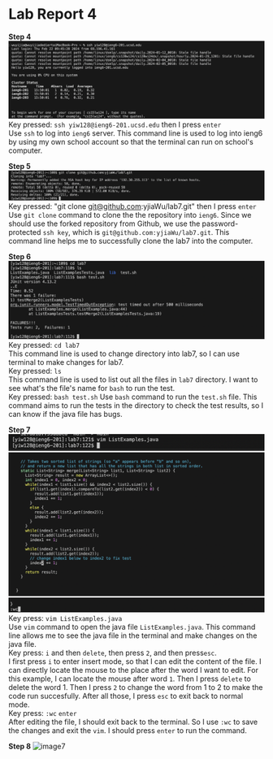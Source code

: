 # Lab Report 4
**Step 4**
![image1](Labreport4_4.png)<br>
Key pressed: `ssh yiw128@ieng6-201.ucsd.edu` then I press `enter` <br>
Use `ssh` to log into `ieng6` server. This command line is used to log into ieng6 by using my own school account so that the terminal can run on school's computer.<br>

**Step 5**
![image2](Labreport4_5.png)<br>
Key pressed: "git clone git@github.com:yjiaWu/lab7.git" then I press `enter`<br>
Use `git clone` command to clone the the repository into `ieng6`. Since we should use the forked repository from Github, we use the password-protected `ssh key`, which is `git@github.com:yjiaWu/lab7.git`. This command line helps me to successfully clone the lab7 into the computer.<br>

**Step 6**
![image3](Labreport4_6.png)<br>
Key pressed: `cd lab7`<br>
This command line is used to change directory into lab7, so I can use terminal to make changes for lab7.<br>
Key pressed: `ls`<br>
This command line is used to list out all the files in `lab7` directory. I want to see what's the file's name for `bash` to run the test.<br>
Key pressed: `bash test.sh`
Use `bash` command to run the `test.sh` file. This command aims to run the tests in the directory to check the test results, so I can know if the java file has bugs. 

**Step 7**
![image6](Labreport4_7.3.png)<br>
![image4](Labreport4_7.png)<br>
![image5](Labreport4_7.2.png)<br>
Key press: `vim ListExamples.java`<br>
Use `vim` command to open the java file `ListExamples.java`. This command line allows me to see the java file in the terminal and make changes on the java file.<br>
Key press: `i` and then `delete`, then press `2`, and then press`esc`. <br>
I first press `i` to enter insert mode, so that I can edit the content of the file. I can directly locate the mouse to the place after the word I want to edit. For this example, I can locate the mouse after word `1`. Then I press `delete` to delete the word 1. Then I press `2` to change the word from 1 to 2 to make the code run succesfully. After all those, I press `esc` to exit back to normal mode. <br>
Key press: `:wc` `enter`<br>
After editing the file, I should exit back to the terminal. So I use `:wc` to save the changes and exit the `vim`. I should press `enter` to run the command. <br>

**Step 8**
![image7](Labreport4_8.png)<br>




